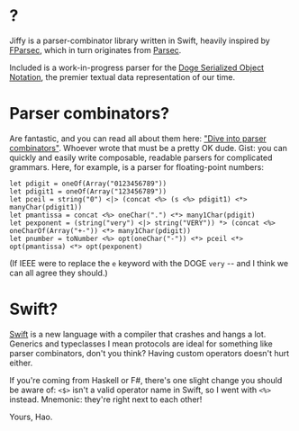 # ?

Jiffy is a parser-combinator library written in Swift, heavily inspired by [FParsec](http://www.quanttec.com/fparsec/), which in turn originates from [Parsec](http://legacy.cs.uu.nl/daan/parsec.html). 

Included is a work-in-progress parser for the [Doge Serialized Object Notation](http://dogeon.org/), the premier textual data representation of our time.

# Parser combinators?

Are fantastic, and you can read all about them here: ["Dive into parser combinators"](http://blog.fogcreek.com/fparsec/). Whoever wrote that must be a pretty OK dude. Gist: you can quickly and easily write composable, readable parsers for complicated grammars. Here, for example, is a parser for floating-point numbers:

    let pdigit = oneOf(Array("0123456789"))
    let pdigit1 = oneOf(Array("123456789"))
    let pceil = string("0") <|> (concat <%> (s <%> pdigit1) <*> manyChar(pdigit1))
    let pmantissa = concat <%> oneChar(".") <*> many1Char(pdigit)
    let pexponent = (string("very") <|> string("VERY")) *> (concat <%> oneCharOf(Array("+-")) <*> many1Char(pdigit))
    let pnumber = toNumber <%> opt(oneChar("-")) <*> pceil <*> opt(pmantissa) <*> opt(pexponent)
    
(If IEEE were to replace the `e` keyword with the DOGE `very` -- and I think we can all agree they should.)

# Swift?

[Swift](http://haskell.org/) is a new language with a compiler that crashes and hangs a lot.
Generics and typeclasses I mean protocols are ideal for something like parser combinators, don't you think? Having custom operators doesn't hurt either.

If you're coming from Haskell or F#, there's one slight change you should be aware of: `<$>` isn't a valid operator name in Swift, so I went with `<%>` instead. Mnemonic: they're right next to each other!

Yours,
Hao.
